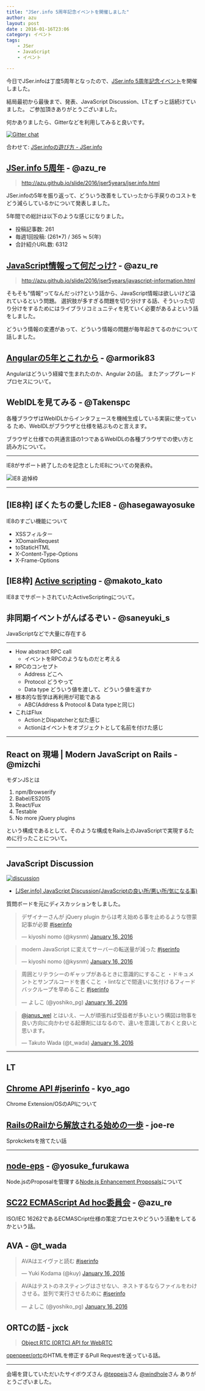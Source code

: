 ```yaml
---
title: "JSer.info 5周年記念イベントを開催しました"
author: azu
layout: post
date : 2016-01-16T23:06
category: イベント
tags:
    - JSer
    - JavaScript
    - イベント

---
```


今日でJSer.infoは丁度5周年となったので、[JSer.info 5周年記念イベント](http://jser.connpass.com/event/24202/ "JSer.info 5周年記念イベント")を開催しました。

結局最初から最後まで、発表、JavaScript Discussion、LTとずっと話続けていました。
ご参加頂きありがとうございました。

何かありましたら、Gitterなどを利用してみると良いです。

[![Gitter chat](https://badges.gitter.im/jser/jser.info.png)](https://gitter.im/jser/jser.info)

合わせて: [JSer.infoの遊び方 - JSer.info](http://jser.info/2016/01/15/how-to-play-jser-info/ "JSer.infoの遊び方 - JSer.info")

## 	[JSer.info 5周年](http://azu.github.io/slide/2016/jser5years/jser.info.html "JSer.info 5周年") - @azu_re
> http://azu.github.io/slide/2016/jser5years/jser.info.html

JSer.infoの5年を振り返って、どういう改善をしていったから手戻りのコストをどう減らしているかについて発表しました。

5年間での総計は以下のような感じになりました。

- 投稿記事数: 261
- 毎週1回投稿: (261*7) / 365 ≒ 5(年)
- 合計紹介URL数: 6312


## 	[JavaScript情報って何だっけ?](http://azu.github.io/slide/2016/jser5years/javascript-information.html) - @azu_re

> http://azu.github.io/slide/2016/jser5years/javascript-information.html

そもそも"情報"ってなんだっけ?という話から、JavaScript情報は欲しいけど溢れているという問題。
選択肢が多すぎる問題を切り分けする話、そういった切り分けをするためにはライブラリコミュニティを見ていく必要があるよという話をしました。

どういう情報の変遷があって、どういう情報の問題が毎年起きてるのかについて話しました。

## 	[Angularの5年とこれから](https://speakerdeck.com/armorik83/angularfalse5nian-tokorekara "Angularの5年とこれから") - @armorik83

Angularはどういう経緯で生まれたのか、Angular 2の話。
またアップグレードプロセスについて。

## 	WebIDLを見てみる - @Takenspc

各種ブラウザはWebIDLからインタフェースを機械生成している実装に使っている
ため、WebIDLがブラウザと仕様を結ぶものと言えます。

ブラウザと仕様での共通言語の1つであるWebIDLの各種ブラウザでの使い方と読み方について。

-----

IE8がサポート終了したのを記念としたIE8についての発表枠。

![[IE8 追悼枠](http://azu.github.io/slide/2016/jser5years/ie-memory.html "IE8 追悼枠")](https://monosnap.com/file/Pq3FCjpGfeyOxIqxEgLW11zhIMSuRf.png)

-----

## [IE8枠] ぼくたちの愛したIE8 - @hasegawayosuke

IE8のすごい機能について

- XSSフィルター
- XDomainRequest
- toStaticHTML
- X-Content-Type-Options
- X-Frame-Options


## [IE8枠] [Active scripting](http://www.slideshare.net/djraven/active-scripting "Active scripting") - @makoto_kato

IE8までサポートされていたActiveScriptingについて。

## 非同期イベントがんばるぞい - @saneyuki_s

JavaScriptなどで大量に存在する

----

- How abstract RPC call
	- イベントをRPCのようなものだと考える
- RPCのコンセプト
	- Address どこへ
	- Protocol どうやって
	- Data type どういう値を渡して、どういう値を返すか
- 根本的な哲学は再利用が可能である
	- ABC(Address & Protocol & Data typeと同じ)
- これはFlux
	- ActionとDispatcherと似た感じ
	- Actionはイベントをオブジェクトとして名前を付けた感じ

----

## React on 現場 | Modern JavaScript on Rails - @mizchi

モダンJSとは

1. npm/Browserify
2. Babel/ES2015
3. React/Fux
4. Testable
5. No more jQuery plugins

という構成であるとして、そのような構成をRails上のJavaScriptで実現するために行ったことについて。

------

## JavaScript Discussion

[![discussion](https://monosnap.com/file/z2VC0MmCQKox5DjQXlvOpNaYQjVhum.png)](https://app.sli.do/event/0egbwyxz/ask)

- [[JSer.info] JavaScript Discussion(JavaScriptの良い所/悪い所/気になる事)](https://app.sli.do/event/0egbwyxz/ask "[JSer.info] JavaScript Discussion(JavaScriptの良い所/悪い所/気になる事)")

質問ボードを元にディスカッションをしました。


<blockquote class="twitter-tweet" lang="en"><p lang="ja" dir="ltr">デザイナーさんが jQuery plugin からは考え始める事を止めるような啓蒙記事が必要 <a href="https://twitter.com/hashtag/jserinfo?src=hash">#jserinfo</a></p>&mdash; kiyoshi nomo (@kysnm) <a href="https://twitter.com/kysnm/status/688287523458568192">January 16, 2016</a></blockquote>
<script async src="//platform.twitter.com/widgets.js" charset="utf-8"></script>

<blockquote class="twitter-tweet" lang="en"><p lang="ja" dir="ltr">modern JavaScript に変えてサーバーの転送量が減った <a href="https://twitter.com/hashtag/jserinfo?src=hash">#jserinfo</a></p>&mdash; kiyoshi nomo (@kysnm) <a href="https://twitter.com/kysnm/status/688287820717281280">January 16, 2016</a></blockquote>
<script async src="//platform.twitter.com/widgets.js" charset="utf-8"></script>

<blockquote class="twitter-tweet" lang="en"><p lang="ja" dir="ltr">周囲とリテラシーのギャップがあるときに意識的にすること&#10;・ドキュメントとサンプルコードを書くこと&#10;・lintなどで間違いに気付けるフィードバックループを早めること&#10;<a href="https://twitter.com/hashtag/jserinfo?src=hash">#jserinfo</a></p>&mdash; よしこ (@yoshiko_pg) <a href="https://twitter.com/yoshiko_pg/status/688293655992381440">January 16, 2016</a></blockquote>
<script async src="//platform.twitter.com/widgets.js" charset="utf-8"></script>

<blockquote class="twitter-tweet" lang="en"><p lang="ja" dir="ltr"><a href="https://twitter.com/janus_wel">@janus_wel</a> とはいえ、一人が頑張れば受益者が多いという構図は物事を良い方向に向かわせる起爆剤にはなるので、違いを意識しておくと良いと思います。</p>&mdash; Takuto Wada (@t_wada) <a href="https://twitter.com/t_wada/status/688303653300486144">January 16, 2016</a></blockquote>
<script async src="//platform.twitter.com/widgets.js" charset="utf-8"></script>

----

## LT


## [Chrome API #jserinfo](http://0-9.sakura.ne.jp/pub/lt/JSerInfo20160116/start.html "Chrome API #jserinfo") - kyo_ago

Chrome Extension/OSのAPIについて

## [RailsのRailから解放される始めの一歩](http://www.slideshare.net/masatonoguchi169/railsrails-57123076 "RailsのRailから解放される始めの一歩") - joe-re

Sprokcketsを捨てたい話

----

## [node-eps](https://speakerdeck.com/yosuke_furukawa/nodeeps "nodeeps // Speaker Deck") - @yosuke_furukawa


Node.jsのProposalを管理する[Node.js Enhancement Proposals](https://github.com/nodejs/node-eps "Node.js Enhancement Proposals")について

## [SC22 ECMAScript Ad hoc委員会](http://azu.github.io/slide/2016/jser5years/sc22-ecmascript-ahodc.html "SC22 ECMAScript Ad hoc委員会") - @azu_re

ISO/IEC 16262であるECMASCript仕様の策定プロセスやどういう活動をしてるかという話。

## AVA - @t_wada

<blockquote class="twitter-tweet" lang="en"><p lang="ja" dir="ltr">AVAはエイヴァと読む <a href="https://twitter.com/hashtag/jserinfo?src=hash">#jserinfo</a></p>&mdash; Yuki Kodama (@kuy) <a href="https://twitter.com/kuy/status/688314832416718849">January 16, 2016</a></blockquote>
<script async src="//platform.twitter.com/widgets.js" charset="utf-8"></script>

<blockquote class="twitter-tweet" lang="en"><p lang="ja" dir="ltr">AVAはテストのネスティングはさせない、ネストするならファイルをわけさせる。並列で実行させるために <a href="https://twitter.com/hashtag/jserinfo?src=hash">#jserinfo</a></p>&mdash; よしこ (@yoshiko_pg) <a href="https://twitter.com/yoshiko_pg/status/688317833990688773">January 16, 2016</a></blockquote>
<script async src="//platform.twitter.com/widgets.js" charset="utf-8"></script>

## ORTCの話 - jxck

> [Object RTC (ORTC) API for WebRTC](http://openpeer.github.io/ortc/ "Object RTC (ORTC) API for WebRTC")

[openpeer/ortc](https://github.com/openpeer/ortc "openpeer/ortc")のHTMLを修正するPull Requestを送っている話。


-----

会場を貸していただいたサイボウズさん [@teppeis](https://twitter.com/teppeis "@teppeis")さん  [@windhole](https://twitter.com/windhole "@windhole")さん
ありがとうございました。
